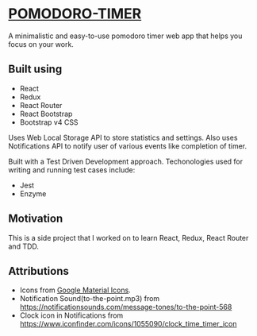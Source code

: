 # [POMODORO-TIMER](https://saurabh-misra.github.io/pomodoro-timer/)

A minimalistic and easy-to-use pomodoro timer web app that helps you focus on your work.

## Built using
- React
- Redux
- React Router
- React Bootstrap
- Bootstrap v4 CSS

Uses Web Local Storage API to store statistics and settings. Also uses Notifications API to notify user of various events like completion of timer.

Built with a Test Driven Development approach. Techonologies used for writing and running test cases include:

- Jest
- Enzyme

## Motivation
This is a side project that I worked on to learn React, Redux, React Router and TDD.

## Attributions
- Icons from [Google Material Icons](https://material.io/tools/icons).
- Notification Sound(to-the-point.mp3) from https://notificationsounds.com/message-tones/to-the-point-568
- Clock icon in Notifications from https://www.iconfinder.com/icons/1055090/clock_time_timer_icon
